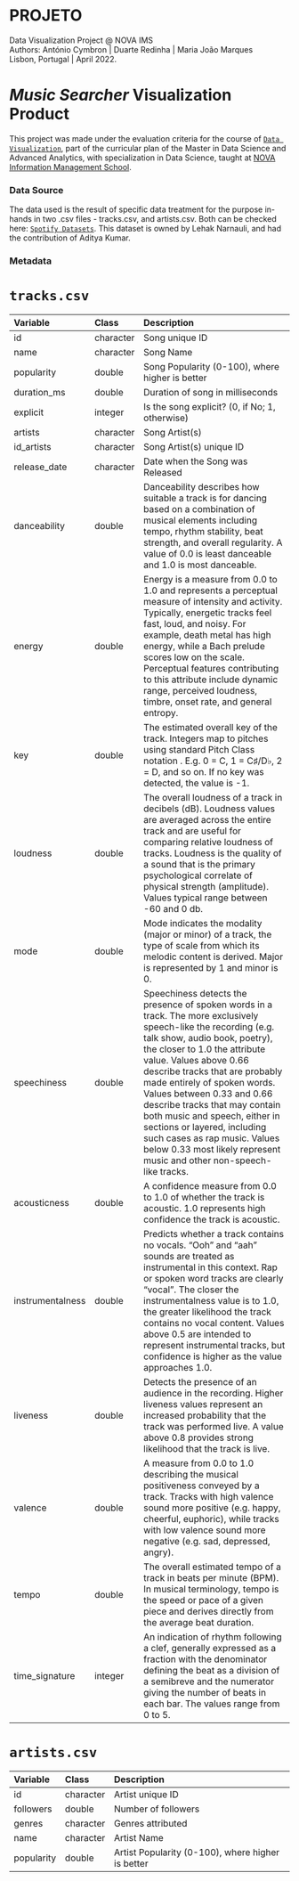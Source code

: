 # PROJETO
Data Visualization Project @ NOVA IMS
<br>Authors: António Cymbron | Duarte Redinha | Maria João Marques
<br>Lisbon, Portugal | April 2022.

# _Music Searcher_ Visualization Product

This project was made under the evaluation criteria for the course of [`Data Visualization`](https://www.novaims.unl.pt/detalhe-disciplinas?d=200176&c=7512&r=2&o=1), part of the curricular plan of the Master in Data Science and Advanced Analytics, with specialization in Data Science, taught at [NOVA Information Management School](https://www.novaims.unl.pt/default).

### Data Source

The data used is the result of specific data treatment for the purpose in-hands in two .csv files - tracks.csv, and artists.csv. Both can be checked here: [`Spotify Datasets`](https://www.kaggle.com/datasets/lehaknarnauli/spotify-datasets?select=tracks.csv).
This dataset is owned by Lehak Narnauli, and had the contribution of Aditya Kumar.

### Metadata

# `tracks.csv`

|Variable                 |Class     |Description |
|:---|:---|:-----------|
|id                       |character | Song unique ID|
|name                     |character | Song Name|
|popularity               |double    | Song Popularity (0-100), where higher is better|
|duration_ms              |double    | Duration of song in milliseconds|
|explicit                 |integer   | Is the song explicit? (0, if No; 1, otherwise)|
|artists                  |character | Song Artist(s)|
|id_artists               |character | Song Artist(s) unique ID|
|release_date	            |character | Date when the Song was Released|
|danceability             |double    | Danceability describes how suitable a track is for dancing based on a combination of musical elements including tempo, rhythm stability, beat strength, and overall regularity. A value of 0.0 is least danceable and 1.0 is most danceable. |
|energy                   |double    | Energy is a measure from 0.0 to 1.0 and represents a perceptual measure of intensity and activity. Typically, energetic tracks feel fast, loud, and noisy. For example, death metal has high energy, while a Bach prelude scores low on the scale. Perceptual features contributing to this attribute include dynamic range, perceived loudness, timbre, onset rate, and general entropy. |
|key                      |double    | The estimated overall key of the track. Integers map to pitches using standard Pitch Class notation . E.g. 0 = C, 1 = C♯/D♭, 2 = D, and so on. If no key was detected, the value is -1. |
|loudness                 |double    | The overall loudness of a track in decibels (dB). Loudness values are averaged across the entire track and are useful for comparing relative loudness of tracks. Loudness is the quality of a sound that is the primary psychological correlate of physical strength (amplitude). Values typical range between -60 and 0 db.|
|mode                     |double    | Mode indicates the modality (major or minor) of a track, the type of scale from which its melodic content is derived. Major is represented by 1 and minor is 0.|
|speechiness              |double    | Speechiness detects the presence of spoken words in a track. The more exclusively speech-like the recording (e.g. talk show, audio book, poetry), the closer to 1.0 the attribute value. Values above 0.66 describe tracks that are probably made entirely of spoken words. Values between 0.33 and 0.66 describe tracks that may contain both music and speech, either in sections or layered, including such cases as rap music. Values below 0.33 most likely represent music and other non-speech-like tracks. |
|acousticness             |double    | A confidence measure from 0.0 to 1.0 of whether the track is acoustic. 1.0 represents high confidence the track is acoustic.|
|instrumentalness         |double    | Predicts whether a track contains no vocals. “Ooh” and “aah” sounds are treated as instrumental in this context. Rap or spoken word tracks are clearly “vocal”. The closer the instrumentalness value is to 1.0, the greater likelihood the track contains no vocal content. Values above 0.5 are intended to represent instrumental tracks, but confidence is higher as the value approaches 1.0. |
|liveness                 |double    | Detects the presence of an audience in the recording. Higher liveness values represent an increased probability that the track was performed live. A value above 0.8 provides strong likelihood that the track is live. |
|valence                  |double    | A measure from 0.0 to 1.0 describing the musical positiveness conveyed by a track. Tracks with high valence sound more positive (e.g. happy, cheerful, euphoric), while tracks with low valence sound more negative (e.g. sad, depressed, angry). |
|tempo                    |double    | The overall estimated tempo of a track in beats per minute (BPM). In musical terminology, tempo is the speed or pace of a given piece and derives directly from the average beat duration. |
|time_signature           |integer   | An indication of rhythm following a clef, generally expressed as a fraction with the denominator defining the beat as a division of a semibreve and the numerator giving the number of beats in each bar. The values range from 0 to 5. |


# `artists.csv`

|Variable                 |Class     |Description |
|:---|:---|:-----------|
|id                       |character | Artist unique ID|
|followers                |double    | Number of followers|
|genres                   |character | Genres attributed|
|name                     |character | Artist Name|
|popularity               |double    | Artist Popularity (0-100), where higher is better|
